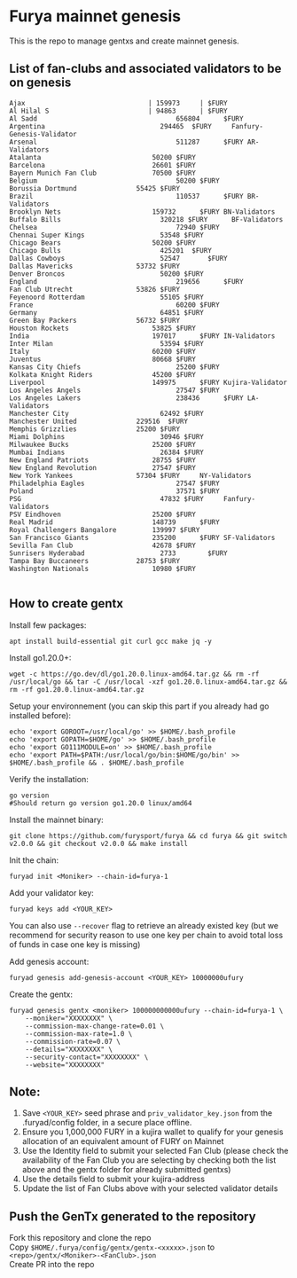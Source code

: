 # Furya mainnet genesis

This is the repo to manage gentxs and create mainnet genesis.

## List of fan-clubs and associated validators to be on genesis

```
Ajax                               | 159973     | $FURY
Al Hilal S                         | 94863      | $FURY
Al Sadd                                   656804      $FURY
Argentina                             294465  $FURY     Fanfury-Genesis-Validator
Arsenal                                   511287      $FURY AR-Validators
Atalanta                            50200 $FURY
Barcelona                           26601 $FURY
Bayern Munich Fan Club              70500 $FURY 
Belgium                                   50200 $FURY
Borussia Dortmund               55425 $FURY
Brazil                                    110537      $FURY BR-Validators
Brooklyn Nets                       159732      $FURY BN-Validators
Buffalo Bills                         320218 $FURY      BF-Validators
Chelsea                                   72940 $FURY   
Chennai Super Kings                   53548 $FURY     
Chicago Bears                       50200 $FURY
Chicago Bulls                         425201  $FURY
Dallas Cowboys                        52547       $FURY
Dallas Mavericks                53732 $FURY
Denver Broncos                        50200 $FURY
England                                   219656      $FURY 
Fan Club Utrecht                53826 $FURY     
Feyenoord Rotterdam                   55105 $FURY     
France                                    60200 $FURY   
Germany                               64851 $FURY 
Green Bay Packers               56732 $FURY     
Houston Rockets                     53825 $FURY 
India                               197017      $FURY IN-Validators
Inter Milan                           53594 $FURY 
Italy                               60200 $FURY
Juventus                            80668 $FURY
Kansas City Chiefs                        25200 $FURY   
Kolkata Knight Riders               45200 $FURY
Liverpool                           149975      $FURY Kujira-Validator
Los Angeles Angels                        27547 $FURY   
Los Angeles Lakers                        238436      $FURY LA-Validators
Manchester City                       62492 $FURY     
Manchester United               229516  $FURY     
Memphis Grizzlies               25200 $FURY     
Miami Dolphins                        30946 $FURY
Milwaukee Bucks                     25200 $FURY
Mumbai Indians                        26384 $FURY
New England Patriots                28755 $FURY
New England Revolution              27547 $FURY   
New York Yankees                57304 $FURY     NY-Validators
Philadelphia Eagles                       27547 $FURY   
Poland                                    37571 $FURY   
PSG                                   47832 $FURY     Fanfury-Validators
PSV Eindhoven                       25200 $FURY
Real Madrid                         148739      $FURY 
Royal Challengers Bangalore         139997 $FURY
San Francisco Giants                235200      $FURY SF-Validators
Sevilla Fan Club                    42678 $FURY   
Sunrisers Hyderabad                   2733        $FURY
Tampa Bay Buccaneers            28753 $FURY
Washington Nationals                10980 $FURY


```

## How to create gentx

Install few packages:

```shell
apt install build-essential git curl gcc make jq -y
```

Install go1.20.0+:

```shell
wget -c https://go.dev/dl/go1.20.0.linux-amd64.tar.gz && rm -rf /usr/local/go && tar -C /usr/local -xzf go1.20.0.linux-amd64.tar.gz && rm -rf go1.20.0.linux-amd64.tar.gz
```

Setup your environnement (you can skip this part if you already had go installed before):

```shell
echo 'export GOROOT=/usr/local/go' >> $HOME/.bash_profile
echo 'export GOPATH=$HOME/go' >> $HOME/.bash_profile
echo 'export GO111MODULE=on' >> $HOME/.bash_profile
echo 'export PATH=$PATH:/usr/local/go/bin:$HOME/go/bin' >> $HOME/.bash_profile && . $HOME/.bash_profile
```

Verify the installation:

```shell
go version
#Should return go version go1.20.0 linux/amd64
```

Install the mainnet binary:

```shell
git clone https://github.com/furysport/furya && cd furya && git switch v2.0.0 && git checkout v2.0.0 && make install
```

Init the chain:

```shell
furyad init <Moniker> --chain-id=furya-1
```

Add your validator key:

```shell
furyad keys add <YOUR_KEY>
```

You can also use `--recover` flag to retrieve an already existed key (but we recommend for security reason to use one key per chain to avoid total loss of funds in case one key is missing)

Add genesis account:

```shell
furyad genesis add-genesis-account <YOUR_KEY> 10000000ufury
```

Create the gentx:

```shell
furyad genesis gentx <moniker> 100000000000ufury --chain-id=furya-1 \
    --moniker="XXXXXXXX" \
    --commission-max-change-rate=0.01 \
    --commission-max-rate=1.0 \
    --commission-rate=0.07 \
    --details="XXXXXXXX" \
    --security-contact="XXXXXXXX" \
    --website="XXXXXXXX"
```

## Note:

1. Save `<YOUR_KEY>` seed phrase and `priv_validator_key.json` from the .furyad/config folder, in a secure place offline.
2. Ensure you 1,000,000 FURY in a kujira wallet to qualify for your genesis allocation of an equivalent amount of FURY on Mainnet
3. Use the Identity field to submit your selected Fan Club (please check the availability of the Fan Club you are selecting by checking both the list above and the gentx folder for already submitted gentxs)
4. Use the details field to submit your kujira-address
5. Update the list of Fan Clubs above with your selected validator details

## Push the GenTx generated to the repository

Fork this repository and clone the repo    
Copy `$HOME/.furya/config/gentx/gentx-<xxxxx>.json` to `<repo>/gentx/<Moniker>-<FanClub>.json`  
Create PR into the repo
